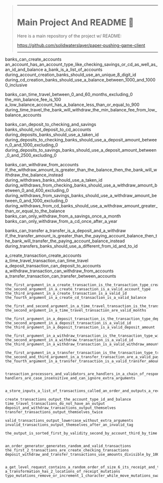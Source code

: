 <br>

> ---
>
> # Main Project And README :hugs:
> 
> Here is a main repository of the project w/ README:
> 
> https://github.com/solidwaterslayer/paper-pushing-game-client
>
> ---
banks_can_create_accounts
    an_account_has_an_account_type_like_checking_savings_or_cd_as_well_as_an_id_and_balance
    a_bank_is_a_list_of_accounts
        during_account_creation_banks_should_use_an_unique_8_digit_id
        during_cd_creation_banks_should_use_a_balance_between_1000_and_10000_inclusive

banks_can_time_travel_between_0_and_60_months_excluding_0
    the_min_balance_fee_is_100
    a_low_balance_account_has_a_balance_less_than_or_equal_to_900
    during_time_travel_the_bank_will_withdraw_the_min_balance_fee_from_low_balance_accounts

banks_can_deposit_to_checking_and_savings
    banks_should_not_deposit_to_cd_accounts
        during_deposits_banks_should_use_a_taken_id
        during_deposits_to_checking_banks_should_use_a_deposit_amount_between_0_and_1000_excluding_0
        during_deposits_to_savings_banks_should_use_a_deposit_amount_between_0_and_2500_excluding_0

banks_can_withdraw_from_accounts
    if_the_withdraw_amount_is_greater_than_the_balance_then_the_bank_will_withdraw_the_balance_instead
        during_withdraws_banks_should_use_a_taken_id
        during_withdraws_from_checking_banks_should_use_a_withdraw_amount_between_0_and_400_excluding_0
        during_withdraws_from_savings_banks_should_use_a_withdraw_amount_between_0_and_1000_excluding_0
        during_withdraws_from_cd_banks_should_use_a_withdraw_amount_greater_than_or_equal_to_the_balance
        banks_can_only_withdraw_from_a_savings_once_a_month
        banks_can_only_withdraw_from_a_cd_once_after_a_year

banks_can_transfer
    a_transfer_is_a_deposit_and_a_withdraw
    if_the_transfer_amount_is_greater_than_the_paying_account_balance_then_the_bank_will_transfer_the_paying_account_balance_instead
        during_transfers_banks_should_use_a_different_from_id_and_to_id


a_create_transaction_create_accounts
a_time_travel_transaction_can_time_travel
a_deposit_transaction_can_deposit_to_accounts
a_withdraw_transaction_can_withdraw_from_accounts
a_transfer_transaction_can_transfer_between_accounts

    the_first_argument_in_a_create_transaction_is_the_transaction_type_create
    the_second_argument_in_a_create_transaction_is_a_valid_account_type
    the_third_argument_in_a_create_transaction_is_a_valid_id
    the_fourth_argument_in_a_create_cd_transaction_is_a_valid_balance

    the_first_and_second_argument_in_a_time_travel_transaction_is_the_transaction_type_time_travel
    the_second_argument_in_a_time_travel_transaction_are_valid_months

    the_first_argument_in_a_deposit_transaction_is_the_transaction_type_deposit
    the_second_argument_in_a_deposit_transaction_is_a_valid_id
    the_third_argument_in_a_deposit_transaction_is_a_valid_deposit_amount

    the_first_argument_in_a_withdraw_transaction_is_the_transaction_type_withdraw
    the_second_argument_in_a_withdraw_transaction_is_a_valid_id
    the_third_argument_in_a_withdraw_transaction_is_a_valid_withdraw_amount

    the_first_argument_in_a_transfer_transaction_is_the_transaction_type_transfer
    the_second_and_third_argument_in_a_transfer_transaction_are_a_valid_paying_id_and_receiving_id
    the_fourth_argument_in_a_transfer_transaction_is_a_valid_transfer_amount


    transaction_processors_and_validators_are_handlers_in_a_chain_of_responsibility
    handlers_are_case_insensitive_and_can_ignore_extra_arguments


    a_store_inputs_a_list_of_transactions_called_an_order_and_outputs_a_receipt

    create_transactions_output_the_account_type_id_and_balance
    time_travel_transactions_do_not_have_an_output
    deposit_and_withdraw_transactions_output_themselves
    transfer_transactions_output_themselves_twice
    
    valid_transactions_output_lowercase_without_extra_arguments
    invalid_transactions_output_themselves_after_an_invalid_tag
    
    the_output_is_sorted_first_by_validity_second_by_account_third_by_time


    an_order_generator_generates_random_and_valid_transactions
    the_first_2_transactions_are_create_checking_transactions
    deposit_withdraw_and_transfer_transactions_use_amounts_divisible_by_100


    a_get_level_request_contains_a_random_order_of_size_6_its_receipt_and_transformation
    a_transformation_has_2_locations_of_receipt_mutations
    typo_mutations_remove_or_increment_1_character_while_move_mutations_swap_a_transaction_with_the_following_transaction
